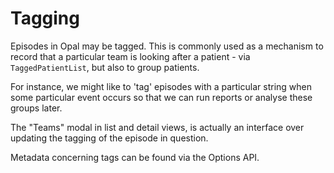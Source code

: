 # Tagging

Episodes in Opal may be tagged. This is commonly used as a mechanism to
record that a particular team is looking after a patient - via `TaggedPatientList`,
but also to group patients.

For instance, we might like to 'tag' episodes with a particular string when some
particular event occurs so that we can run reports or analyse these groups later.

The "Teams" modal in list and detail views, is actually an interface over updating
the tagging of the episode in question.

Metadata concerning tags can be found via the Options API.
